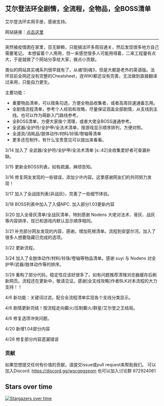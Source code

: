 ## 艾尔登法环全剧情，全流程，全物品，全BOSS清单

艾尔登法环实用手册，感谢支持。

网站链接：[点击这里](https://eldenring.xhou.me/)

---

突然被疫情困在家里，百无聊赖，只能搞法环多周目通关，然后发现很多地方自己需要笔记。
本想留着个人用用，但一来感觉很多人可能用得着，二来工程量有点大，于是就做了个网站分享给大家，做点小贡献。

类似的网站其实魂系列很早就有了，从魂1到魂3，但是大都是老外的英语版。法环目前全网还没有完整的Cheatsheet，连WIKI都还没有完善，无法做到直接翻译过来用，只能自力更生。

主要功能：
- 重要物品清单，可以按条勾选，方便全物品收集者，或者高周目速通备忘用。
- 全剧情流程清单，参考个人经验和攻略，尽量保证涵盖全部剧情，从支线到主线。也可以作为萌新入门路线参考。
- 全BOSS清单，方便大家挨个清理，或者大佬全BOSS速通参考。
- 全武器/全护符/全护甲/全法术清单，按游戏显示顺序排列，方便对照。
- 全道具/消耗品/肢体动作/材料/铃珠/卷轴等清单
- 更多还在制作，有什么宝贵意见可以提出来看看。

3/14 加入了 全武器/全护符/全护甲/全法术清单 [s::42]全收集爱好者可查漏补缺。

3/15 更新全BOSS列表，如有疏漏，麻烦告知。

3/16 修复网友发现的一些错误，添加少许内容。这里感谢网友们的共同努力发现！

3/17 加入了全战技列表(非战灰)，完善了一些细节体验。

3/18 BOSS列表中加入了入侵NPC. 加入部分1.03更新内容

3/20 加入全骨灰清单/全战灰清单，特别感谢 Nodens 大佬对法术、骨灰、战灰等内容排序，现已和游戏内默认显示顺序相同。

3/21 补充部分网友发现的内容，感谢。增加死根清单。流程到安瑟尔河。加入了很多人想要隐藏已完成的选项。

3/22 更新流程。

3/24 加入了全肢体动作/材料/铃珠/卷轴等物品清单。感谢 suyi 与 Nodens 对全护甲/武器/肢体动作等的排序。

3/29 重构了部分代码，稳定性应该好很多了。如有问题推荐清理浏览器缓存后刷新网页。流程还在更新中，敬请见证。感谢[全支线攻略]作者BLK对本流程的大力支持！！

4/6 新功能：关键词过滤。配合全流程清单实现各个支线分类显示。

4/6 剧情更新完结！按流程走向癫火/压制癫火/群星/艾尔登之王结局。

4/6 修复选项冲突问题。

4/20 新增1.04部分内容

4/26 修复部分内容遗漏错误
### 贡献

如果您想提交任何有价值的贡献，请提交issue或pull request来帮助我们。
可以加入Discord: https://discord.gg/wscgpgzeqm
也可以加入讨论群 672924061


## Stars over time

[![Stargazers over time](https://starchart.cc/imhlq/EldenRingCheatSheetCN.svg)](https://starchart.cc/imhlq/EldenRingCheatSheetCN)
